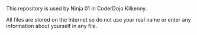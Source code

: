 This repository is used by Ninja 01 in CoderDojo Kilkenny.

All files are stored on the Internet so do not use your real name or enter any information about yourself in any file.
